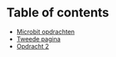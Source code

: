 # Table of contents

* [Microbit opdrachten](README.md)
* [Tweede pagina](tweede-pagina.md)
* [Opdracht 2](opdracht-2.md)


